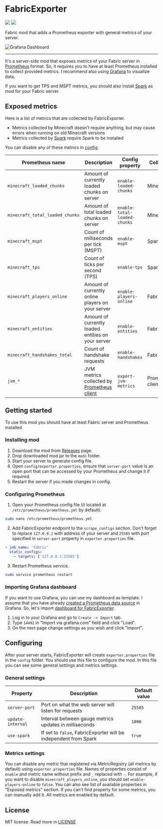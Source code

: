 # FabricExporter

![](https://img.shields.io/github/license/ruscalworld/fabric-exporter)
![](https://img.shields.io/github/actions/workflow/status/ruscalworld/fabric-exporter/gradle.yml?branch=master)

Fabric mod that adds a Prometheus exporter with general metrics of your server.

![Grafana Dashboard](https://grafana.com/api/dashboards/14492/images/10444/image)

---

It's a server-side mod that exposes metrics of your Fabric server in [Prometheus](https://prometheus.io) format.
So, it requires you to have at least Prometheus installed to collect provided metrics.
I recommend also using [Grafana](https://grafana.com) to visualize data.

If you want to get TPS and MSPT metrics, you should also install [Spark](https://spark.lucko.me) as mod for your Fabric server.

## Exposed metrics

Here is a list of metrics that are collected by FabricExporter.

* Metrics collected by Minecraft doesn't require anything, but may cause errors when running on old Minecraft versions
* Metrics collected by [Spark](https://spark.lucko.me) require Spark to be installed

You can disable any of these metrics in [config](src/main/resources/config/exporter.properties).

| Prometheus name                 | Description                                                                             | Config property              | Collected by      |
|---------------------------------|-----------------------------------------------------------------------------------------|------------------------------|-------------------|
| `minecraft_loaded_chunks`       | Amount of currently loaded chunks on server                                             | `enable-loaded-chunks`       | Minecraft         |
| `minecraft_total_loaded_chunks` | Amount of total loaded chunks on server                                                 | `enable-total-loaded-chunks` | Minecraft         |
| `minecraft_mspt`                | Count of milliseconds per tick (MSPT)                                                   | `enable-mspt`                | Spark             |
| `minecraft_tps`                 | Count of ticks per second (TPS)                                                         | `enable-tps`                 | Spark             |
| `minecraft_players_online`      | Amount of currently online players on your server                                       | `enable-players-online`      | FabricExporter    |
| `minecraft_entities`            | Amount of currently loaded entities on your server                                      | `enable-entities`            | FabricExporter    |
| `minecraft_handshakes_total`    | Count of handshake requests                                                             | `enable-handshakes`          | FabricExporter    |
| `jvm_*`                         | JVM metrics collected by [Prometheus client](https://github.com/prometheus/client_java) | `export-jvm-metrics`         | Prometheus client |

## Getting started

To use this mod you should have at least Fabric server and Prometheus installed.

### Installing mod

1. Download the mod from [Releases](https://github.com/ruscalworld/fabric-exporter/releases) page.
2. Drop downloaded mod jar to the `mods` folder.
3. Start your server to generate config file.
4. Open `config/exporter.properties`, ensure that `server-port` value is an open port that can be accessed by your Prometheus and change it if required.
5. Restart the server if you made changes in config.

### Configuring Prometheus

1. Open your Prometheus config file (it located at `/etc/prometheus/prometheus.yml` by default).
```bash
sudo nano /etc/prometheus/prometheus.yml
```
2. Add FabricExporter endpoint to the `scrape_configs` section. 
Don't forget to replace `127.0.0.1` with address of your server and `25585` with port specified in `server-port` property in `exporter.properties` file.
```YAML
- job_name: 'fabric'
  static_configs:
    - targets: ['127.0.0.1:25585']
```
3. Restart Prometheus service.
```bash
sudo service prometheus restart
```

### Importing Grafana dashboard
If you want to use Grafana, you can use my dashboard as template. 
I assume that you have already [created a Prometheus data source](https://prometheus.io/docs/visualization/grafana/) in Grafana.
So, let's import [dashboard for FabricExporter](https://grafana.com/grafana/dashboards/14492).

1. Log in to your Grafana and go to `Create -> Import` tab.
2. Type `14492` in "Import via grafana.com" field and click "Load".
3. On the next page change settings as you wish and click "Import".

## Configuring

After your server starts, FabricExporter will create `exporter.properties` file in the `config` folder. 
You should use this file to configure the mod.
In this file you can see some general settings and metrics settings.

### General settings

| Property          | Description                                                      | Default value |
|-------------------|------------------------------------------------------------------|---------------|
| `server-port`     | Port on what the web server will listen for requests             | `25585`       |
| `update-interval` | Interval between gauge metrics updates in milliseconds           | `1000`        |
| `use-spark`       | If set to `false`, FabricExporter will be independent from Spark | `true`        |

### Metrics settings

You can disable any metric that registered via MetricRegistry (all metrics by default) using `exporter.properties` file.
Names of properties consist of `enable` and metric name without prefix and `_` replaced with `-`.
For example, if you want to disable `minecraft_players_online`, you should set `enable-players-online` to `false`.
You can also see list of available properties in "Exposed metrics" section.
If you can't find property for some metrics, you can manually add it.
All metrics are enabled by default.

## License
MIT license. Read more in [LICENSE](LICENSE)
